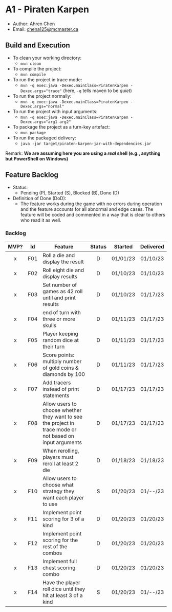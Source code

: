 # A1 - Piraten Karpen

  * Author: Ahren Chen
  * Email: chena125@mcmaster.ca

## Build and Execution

  * To clean your working directory:
    * `mvn clean`
  * To compile the project:
    * `mvn compile`
  * To run the project in trace mode:
    * `mvn -q exec:java -Dexec.mainClass=PiratenKarpen -Dexec.args="trace"` (here, `-q` tells maven to be _quiet_)
  * To run the project normally:
    * `mvn -q exec:java -Dexec.mainClass=PiratenKarpen -Dexec.args="normal"`
  * To run the project with input arguments:
    *  `mvn -q exec:java -Dexec.mainClass=PiratenKarpen -Dexec.args="arg1 arg2"`
  * To package the project as a turn-key artefact:
    * `mvn package`
  * To run the packaged delivery:
    * `java -jar target/piraten-karpen-jar-with-dependencies.jar` 

Remark: **We are assuming here you are using a _real_ shell (e.g., anything but PowerShell on Windows)**

## Feature Backlog

 * Status: 
   * Pending (P), Started (S), Blocked (B), Done (D)
 * Definition of Done (DoD):
   * The feature works during the game with no errors during operation and the feature accounts for all abnormal and edge cases. The feature will be coded and commented in a way that is clear to others who read it as well.

### Backlog 

| MVP? | Id  | Feature  | Status  |  Started  | Delivered |
| :-:  |:-:  |---       | :-:     | :-:       | :-:       |
| x   | F01 | Roll a die and display the result |  D | 01/01/23 | 01/10/23 |
| x   | F02 | Roll eight die and display results  |  D | 01/10/23 | 01/10/23 |
| x   | F03 | Set number of games as 42 roll until and print results |  D  | 01/10/23 | 01/17/23 |
| x   | F04 | end of turn with three or more skulls | D | 01/11/23 | 01/17/23 |
| x   | F05 | Player keeping random dice at their turn | D | 01/11/23 | 01/17/23 |
| x   | F06 | Score points: multiply number of gold coins & diamonds by 100 | D | 01/11/23 | 01/17/23 |
| x   | F07 | Add tracers instead of print statements | D | 01/17/23 | 01/17/23 |
| x   | F08 | Allow users to choose whether they want to see the project in trace mode or not based on input arguments | D | 01/17/23 | 01/17/23 |
| x   | F09 | When rerolling, players must reroll at least 2 die | D | 01/18/23 | 01/18/23 |
| x   | F10 | Allow users to choose what strategy they want each player to use | S | 01/20/23 | 01/--/23 |
| x   | F11 | Implement point scoring for 3 of a kind | D | 01/20/23 | 01/20/23 |
| x   | F12 | Implement point scoring for the rest of the combos | D | 01/20/23 | 01/20/23 |
| x   | F13 | Implement full chest scoring combo | D | 01/20/23 | 01/20/23 |
| x   | F14 | Have the player roll dice until they hit at least 3 of a kind | S | 01/20/23 | 01/--/23 |
